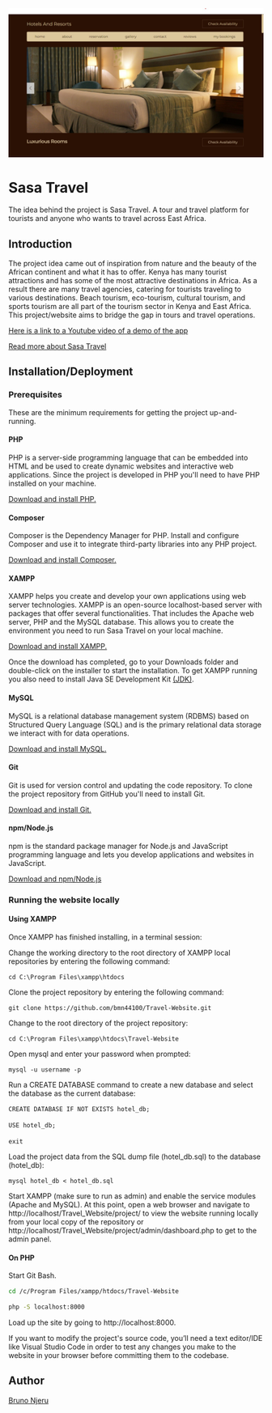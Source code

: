 ![Sasa Travel](https://github.com/bmn44100/Travel-Website/blob/main/sasa%20travel.jpg)


# Sasa Travel

The idea behind the project is Sasa Travel. A tour and travel platform for tourists and anyone who wants to travel across East Africa.

## Introduction

The project idea came out of inspiration from nature and the beauty of the African continent and what it has to offer.
Kenya has many tourist attractions and has some of the most attractive destinations in Africa. As a result there are many travel agencies, catering for tourists traveling to various destinations. Beach tourism, eco-tourism, cultural tourism, and sports tourism are all part of the tourism sector in Kenya and East Africa.
This project/website aims to bridge the gap in tours and travel operations.

[Here is a link to a Youtube video of a demo of the app](https://youtu.be/DyuDOAcpEJo)

[Read more about Sasa Travel](https://www.linkedin.com/pulse/sasa-travel-tour-platform-bruno-njeru)

## Installation/Deployment

### Prerequisites

These are the minimum requirements for getting the project up-and-running.

#### PHP

PHP is a server-side programming language that can be embedded into HTML and be used to create dynamic websites and interactive web applications. Since the project is developed in PHP you'll need to have PHP installed on your machine.

[Download and install PHP.](https://www.php.net/downloads.php)

#### Composer

Composer is the Dependency Manager for PHP. Install and configure Composer and use it to integrate third-party libraries into any PHP project.

[Download and install Composer.](https://getcomposer.org/)

#### XAMPP

XAMPP helps you create and develop your own applications using web server technologies. XAMPP is an open-source localhost-based server with packages that offer several functionalities. That includes the Apache web server, PHP and the MySQL database. This allows you to create the environment you need to run Sasa Travel on your local machine.

[Download and install XAMPP.](https://www.apachefriends.org/download.html)

Once the download has completed, go to your Downloads folder and double-click on the installer to start the installation. To get XAMPP running you also need to install Java SE Development Kit [(JDK)](https://www.oracle.com/java/technologies/downloads/).


#### MySQL

MySQL is a relational database management system (RDBMS) based on Structured Query Language (SQL) and is the primary relational data storage we interact with for data operations.

[Download and install MySQL.](https://dev.mysql.com/downloads/installer/)

#### Git

Git is used for version control and updating the code repository. To clone the project repository from GitHub you'll need to install Git.

[Download and install Git.](https://git-scm.com/downloads)

#### npm/Node.js

npm is the standard package manager for Node.js and JavaScript programming language and lets you develop applications and websites in JavaScript.

[Download and npm/Node.js](https://nodejs.org/en/download)

### Running the website locally

#### Using XAMPP

Once XAMPP has finished installing, in a terminal session:

Change the working directory to the root directory of XAMPP local repositories by entering the following command:

```shell
cd C:\Program Files\xampp\htdocs
```

Clone the project repository by entering the following command:

```shell
git clone https://github.com/bmn44100/Travel-Website.git
```
Change to the root directory of the project repository:

```shell
cd C:\Program Files\xampp\htdocs\Travel-Website
```

Open mysql and enter your password when prompted:

```shell
mysql -u username -p
```
Run a CREATE DATABASE command to create a new database and select the database as the current database:

```mysql
CREATE DATABASE IF NOT EXISTS hotel_db;

USE hotel_db;

exit
```
Load the project data from the SQL dump file (hotel_db.sql) to the database (hotel_db):

```shell
mysql hotel_db < hotel_db.sql
```
Start XAMPP (make sure to run as admin) and enable the service modules (Apache and MySQL). At this point, open a web browser and navigate to http://localhost/Travel_Website/project/ to view the website running locally from your local copy of the repository or http://localhost/Travel_Website/project/admin/dashboard.php to get to the admin panel.

#### On PHP

Start Git Bash.

```bash
cd /c/Program Files/xampp/htdocs/Travel-Website
```

```bash
php -S localhost:8000
```

Load up the site by going to http://localhost:8000.

If you want to modify the project's source code, you’ll need a text editor/IDE like Visual Studio Code in order to test any changes you make to the website in your browser before committing them to the codebase.

## Author

[Bruno Njeru](https://www.linkedin.com/in/bruno-njeru/)
